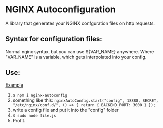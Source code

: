 # NGINX Autoconfiguration

A library that generates your NGINX confguration files on http requests.

## Syntax for configuration files:
Normal nginx syntax, but you can use ${VAR_NAME} anywhere. Where "VAR_NAME" is a variable, which gets interpolated into your config.

## Use: 
[Example](examples/example.js)

1. `$ npm i nginx-autoconfig`
2. something like this: 
    `nginxAutoConfig.start("config", 18888, SECRET, "/etc/nginx/conf.d/", () => {
        return {
            BACKEND_PORT: 3000
        }
    });`
3. write a config file and put it into the "config" folder
4. `$ sudo node file.js`
5. Profit.

